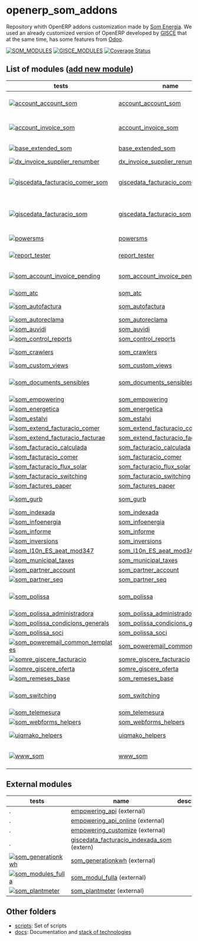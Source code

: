 # openerp_som_addons
Repository whith OpenERP addons customization made by [Som Energia](https://www.somenergia.coop/). We used an already customized version of OpenERP developed by [GISCE](https://gisce.net/) that at the same time, has some features from [Odoo](https://www.odoo.com/).

  [![SOM_MODULES](https://github.com/Som-Energia/openerp_som_addons/actions/workflows/all_modules_test.yml/badge.svg)](https://github.com/Som-Energia/openerp_som_addons/actions/workflows/all_modules_test.yml)
  [![GISCE_MODULES](https://github.com/Som-Energia/som_modules_fulla/actions/workflows/schedule_all_installed_modules.yml/badge.svg)](https://github.com/Som-Energia/som_modules_fulla/actions/workflows/schedule_all_installed_modules.yml)
  [![Coverage Status](https://coveralls.io/repos/github/Som-Energia/openerp_som_addons/badge.svg?branch=)](https://coveralls.io/github/Som-Energia/openerp_som_addons?branch=)

List of modules ([add new module](docs/crear_nou_modul.md))
----------------
tests | name | description
--- | --- | ---
[![account_account_som](https://github.com/Som-Energia/openerp_som_addons/actions/workflows/schedule_tests_account_account_som.yml/badge.svg)](https://github.com/Som-Energia/openerp_som_addons/actions/workflows/schedule_tests_account_account_som.yml) | [account_account_som](account_account_som/) | A customization of AccountAccount model from OpenERP/Odoo
[![account_invoice_som](https://github.com/Som-Energia/openerp_som_addons/actions/workflows/schedule_tests_account_invoice_som.yml/badge.svg)](https://github.com/Som-Energia/openerp_som_addons/actions/workflows/schedule_tests_account_invoice_som.yml) | [account_invoice_som](account_invoice_som/) | A customization of AccountInvoice model from OpenERP/Odoo
[![base_extended_som](https://github.com/Som-Energia/openerp_som_addons/actions/workflows/schedule_tests_base_extended_som.yml/badge.svg)](https://github.com/Som-Energia/openerp_som_addons/actions/workflows/schedule_tests_base_extended_som.yml) | [base_extended_som](base_extended_som/) | A customization of Base model from OpenERP/Odoo
[![dx_invoice_supplier_renumber](https://github.com/Som-Energia/openerp_som_addons/actions/workflows/schedule_tests_dx_invoice_supplier_renumber.yml/badge.svg)](https://github.com/Som-Energia/openerp_som_addons/actions/workflows/schedule_tests_dx_invoice_supplier_renumber.yml) | [dx_invoice_supplier_renumber](dx_invoice_supplier_renumber/) |
[![giscedata_facturacio_comer_som](https://github.com/Som-Energia/openerp_som_addons/actions/workflows/schedule_tests_giscedata_facturacio_comer_som.yml/badge.svg)](https://github.com/Som-Energia/openerp_som_addons/actions/workflows/schedule_tests_giscedata_facturacio_comer_som.yml) | [giscedata_facturacio_comer_som](giscedata_facturacio_comer_som/) | A customization of GiscedataFacturacioComer model from PowerERP (GISCE)
[![giscedata_facturacio_som](https://github.com/Som-Energia/openerp_som_addons/actions/workflows/schedule_tests_giscedata_facturacio_som.yml/badge.svg)](https://github.com/Som-Energia/openerp_som_addons/actions/workflows/schedule_tests_giscedata_facturacio_som.yml) | [giscedata_facturacio_som](giscedata_facturacio_som/) | A customization of GiscedataFacturacioFactura model from PowerERP (GISCE)
[![powersms](https://github.com/Som-Energia/openerp_som_addons/actions/workflows/schedule_tests_powersms.yml/badge.svg)](https://github.com/Som-Energia/openerp_som_addons/actions/workflows/schedule_tests_powersms.yml) | [powersms](powersms/) | A module to send SMS via a third party
[![report_tester](https://github.com/Som-Energia/openerp_som_addons/actions/workflows/schedule_tests_report_tester.yml/badge.svg)](https://github.com/Som-Energia/openerp_som_addons/actions/workflows/schedule_tests_report_tester.yml) | [report_tester](report_tester/) | A module to test reports from erp
[![som_account_invoice_pending](https://github.com/Som-Energia/openerp_som_addons/actions/workflows/schedule_tests_som_account_invoice_pending.yml/badge.svg)](https://github.com/Som-Energia/openerp_som_addons/actions/workflows/schedule_tests_som_account_invoice_pending.yml) | [som_account_invoice_pending](som_account_invoice_pending/) | A customization of AccountInvoicePending model from OpenERP/Odoo
[![som_atc](https://github.com/Som-Energia/openerp_som_addons/actions/workflows/schedule_tests_som_atc.yml/badge.svg)](https://github.com/Som-Energia/openerp_som_addons/actions/workflows/schedule_tests_som_atc.yml) | [som_atc](som_atc/) |
[![som_autofactura](https://github.com/Som-Energia/openerp_som_addons/actions/workflows/schedule_tests_som_autofactura.yml/badge.svg)](https://github.com/Som-Energia/openerp_som_addons/actions/workflows/schedule_tests_som_autofactura.yml) | [som_autofactura](som_autofactura/) | A module to automatize Invoicing process pipeline
[![som_autoreclama](https://github.com/Som-Energia/openerp_som_addons/actions/workflows/schedule_tests_som_autoreclama.yml/badge.svg)](https://github.com/Som-Energia/openerp_som_addons/actions/workflows/schedule_tests_som_autoreclama.yml) | [som_autoreclama](som_autoreclama/) |
[![som_auvidi](https://github.com/Som-Energia/openerp_som_addons/actions/workflows/schedule_tests_som_auvidi.yml/badge.svg)](https://github.com/Som-Energia/openerp_som_addons/actions/workflows/schedule_tests_som_auvidi.yml) | [som_auvidi](som_auvidi/) |
[![som_control_reports](https://github.com/Som-Energia/openerp_som_addons/actions/workflows/schedule_tests_som_control_reports.yml/badge.svg)](https://github.com/Som-Energia/openerp_som_addons/actions/workflows/schedule_tests_som_control_reports.yml) | [som_control_reports](som_control_reports/) |
[![som_crawlers](https://github.com/Som-Energia/openerp_som_addons/actions/workflows/schedule_tests_som_crawlers.yml/badge.svg)](https://github.com/Som-Energia/openerp_som_addons/actions/workflows/schedule_tests_som_crawlers.yml) | [som_crawlers](som_crawlers/) | A module to scrapy providers web portals
[![som_custom_views](https://github.com/Som-Energia/openerp_som_addons/actions/workflows/schedule_tests_som_custom_views.yml/badge.svg)](https://github.com/Som-Energia/openerp_som_addons/actions/workflows/schedule_tests_som_custom_views.yml) | [som_custom_views](som_custom_views/) | Som energia custom views
[![som_documents_sensibles](https://github.com/Som-Energia/openerp_som_addons/actions/workflows/schedule_tests_som_documents_sensibles.yml/badge.svg)](https://github.com/Som-Energia/openerp_som_addons/actions/workflows/schedule_tests_som_documents_sensibles.yml) | [som_documents_sensibles](som_documents_sensibles/) | A module to support attach private documents, only visibile to eligible users
[![som_empowering](https://github.com/Som-Energia/openerp_som_addons/actions/workflows/schedule_tests_som_empowering.yml/badge.svg)](https://github.com/Som-Energia/openerp_som_addons/actions/workflows/schedule_tests_som_empowering.yml) | [som_empowering](som_empowering/) |
[![som_energetica](https://github.com/Som-Energia/openerp_som_addons/actions/workflows/schedule_tests_som_energetica.yml/badge.svg)](https://github.com/Som-Energia/openerp_som_addons/actions/workflows/schedule_tests_som_energetica.yml) | [som_energetica](som_energetica/) |
[![som_estalvi](https://github.com/Som-Energia/openerp_som_addons/actions/workflows/schedule_tests_som_estalvi.yml/badge.svg)](https://github.com/Som-Energia/openerp_som_addons/actions/workflows/schedule_tests_som_estalvi.yml) | [som_estalvi](som_estalvi/) |
[![som_extend_facturacio_comer](https://github.com/Som-Energia/openerp_som_addons/actions/workflows/schedule_tests_som_extend_facturacio_comer.yml/badge.svg)](https://github.com/Som-Energia/openerp_som_addons/actions/workflows/schedule_tests_som_extend_facturacio_comer.yml) | [som_extend_facturacio_comer](som_extend_facturacio_comer/) |
[![som_extend_facturacio_facturae](https://github.com/Som-Energia/openerp_som_addons/actions/workflows/schedule_tests_som_extend_facturacio_facturae.yml/badge.svg)](https://github.com/Som-Energia/openerp_som_addons/actions/workflows/schedule_tests_som_extend_facturacio_facturae.yml) | [som_extend_facturacio_facturae](som_extend_facturacio_facturae/) |
[![som_facturacio_calculada](https://github.com/Som-Energia/openerp_som_addons/actions/workflows/schedule_tests_som_facturacio_calculada.yml/badge.svg)](https://github.com/Som-Energia/openerp_som_addons/actions/workflows/schedule_tests_som_facturacio_calculada.yml) | [som_facturacio_calculada](som_facturacio_calculada/) |
[![som_facturacio_comer](https://github.com/Som-Energia/openerp_som_addons/actions/workflows/schedule_tests_som_facturacio_comer.yml/badge.svg)](https://github.com/Som-Energia/openerp_som_addons/actions/workflows/schedule_tests_som_facturacio_comer.yml) | [som_facturacio_comer](som_facturacio_comer/) |
[![som_facturacio_flux_solar](https://github.com/Som-Energia/openerp_som_addons/actions/workflows/schedule_tests_som_facturacio_flux_solar.yml/badge.svg)](https://github.com/Som-Energia/openerp_som_addons/actions/workflows/schedule_tests_som_facturacio_flux_solar.yml) | [som_facturacio_flux_solar](som_facturacio_flux_solar/) |
[![som_facturacio_switching](https://github.com/Som-Energia/openerp_som_addons/actions/workflows/schedule_tests_som_facturacio_switching.yml/badge.svg)](https://github.com/Som-Energia/openerp_som_addons/actions/workflows/schedule_tests_som_facturacio_switching.yml) | [som_facturacio_switching](som_facturacio_switching/) |
[![som_factures_paper](https://github.com/Som-Energia/openerp_som_addons/actions/workflows/schedule_tests_som_factures_paper.yml/badge.svg)](https://github.com/Som-Energia/openerp_som_addons/actions/workflows/schedule_tests_som_factures_paper.yml) | [som_factures_paper](som_factures_paper/) |
[![som_gurb](https://github.com/Som-Energia/openerp_som_addons/actions/workflows/schedule_tests_som_gurb.yml/badge.svg)](https://github.com/Som-Energia/openerp_som_addons/actions/workflows/schedule_tests_som_gurb.yml) | [som_gurb](som_gurb/) | A module to manage collective self-production
[![som_indexada](https://github.com/Som-Energia/openerp_som_addons/actions/workflows/schedule_tests_som_indexada.yml/badge.svg)](https://github.com/Som-Energia/openerp_som_addons/actions/workflows/schedule_tests_som_indexada.yml) | [som_indexada](som_indexada/) |
[![som_infoenergia](https://github.com/Som-Energia/openerp_som_addons/actions/workflows/schedule_tests_som_infoenergia.yml/badge.svg)](https://github.com/Som-Energia/openerp_som_addons/actions/workflows/schedule_tests_som_infoenergia.yml) | [som_infoenergia](som_infoenergia/) |
[![som_informe](https://github.com/Som-Energia/openerp_som_addons/actions/workflows/schedule_tests_som_informe.yml/badge.svg)](https://github.com/Som-Energia/openerp_som_addons/actions/workflows/schedule_tests_som_informe.yml) | [som_informe](som_informe/) |
[![som_inversions](https://github.com/Som-Energia/openerp_som_addons/actions/workflows/schedule_tests_som_inversions.yml/badge.svg)](https://github.com/Som-Energia/openerp_som_addons/actions/workflows/schedule_tests_som_inversions.yml) | [som_inversions](som_inversions/) |
[![som_l10n_ES_aeat_mod347](https://github.com/Som-Energia/openerp_som_addons/actions/workflows/schedule_tests_som_l10n_ES_aeat_mod347.yml/badge.svg)](https://github.com/Som-Energia/openerp_som_addons/actions/workflows/schedule_tests_som_l10n_ES_aeat_mod347.yml) | [som_l10n_ES_aeat_mod347](som_l10n_ES_aeat_mod347/) |
[![som_municipal_taxes](https://github.com/Som-Energia/openerp_som_addons/actions/workflows/schedule_tests_som_municipal_taxes.yml/badge.svg)](https://github.com/Som-Energia/openerp_som_addons/actions/workflows/schedule_tests_som_municipal_taxes.yml) | [som_municipal_taxes](som_municipal_taxes/) |
[![som_partner_account](https://github.com/Som-Energia/openerp_som_addons/actions/workflows/schedule_tests_som_partner_account.yml/badge.svg)](https://github.com/Som-Energia/openerp_som_addons/actions/workflows/schedule_tests_som_partner_account.yml) | [som_partner_account](som_partner_account/) |
[![som_partner_seq](https://github.com/Som-Energia/openerp_som_addons/actions/workflows/schedule_tests_som_partner_seq.yml/badge.svg)](https://github.com/Som-Energia/openerp_som_addons/actions/workflows/schedule_tests_som_partner_seq.yml) | [som_partner_seq](som_partner_seq/) |
[![som_polissa](https://github.com/Som-Energia/openerp_som_addons/actions/workflows/schedule_tests_som_polissa.yml/badge.svg)](https://github.com/Som-Energia/openerp_som_addons/actions/workflows/schedule_tests_som_polissa.yml) | [som_polissa](som_polissa/) | A customization of GiscedataPolissa model from PowerERP (GISCE)
[![som_polissa_administradora](https://github.com/Som-Energia/openerp_som_addons/actions/workflows/schedule_tests_som_polissa_administradora.yml/badge.svg)](https://github.com/Som-Energia/openerp_som_addons/actions/workflows/schedule_tests_som_polissa_administradora.yml) | [som_polissa_administradora](som_polissa_administradora/) |
[![som_polissa_condicions_generals](https://github.com/Som-Energia/openerp_som_addons/actions/workflows/schedule_tests_som_polissa_condicions_generals.yml/badge.svg)](https://github.com/Som-Energia/openerp_som_addons/actions/workflows/schedule_tests_som_polissa_condicions_generals.yml) | [som_polissa_condicions_generals](som_polissa_condicions_generals/) |
[![som_polissa_soci](https://github.com/Som-Energia/openerp_som_addons/actions/workflows/schedule_tests_som_polissa_soci.yml/badge.svg)](https://github.com/Som-Energia/openerp_som_addons/actions/workflows/schedule_tests_som_polissa_soci.yml) | [som_polissa_soci](som_polissa_soci/) |
[![som_poweremail_common_templates](https://github.com/Som-Energia/openerp_som_addons/actions/workflows/schedule_tests_som_poweremail_common_templates.yml/badge.svg)](https://github.com/Som-Energia/openerp_som_addons/actions/workflows/schedule_tests_som_poweremail_common_templates.yml) | [som_poweremail_common_templates](som_poweremail_common_templates/) |
[![somre_giscere_facturacio](https://github.com/Som-Energia/openerp_som_addons/actions/workflows/schedule_tests_somre_giscere_facturacio.yml/badge.svg)](https://github.com/Som-Energia/openerp_som_addons/actions/workflows/schedule_tests_somre_giscere_facturacio.yml) | [somre_giscere_facturacio](somre_giscere_facturacio/) |
[![somre_giscere_oferta](https://github.com/Som-Energia/openerp_som_addons/actions/workflows/schedule_tests_somre_giscere_oferta.yml/badge.svg)](https://github.com/Som-Energia/openerp_som_addons/actions/workflows/schedule_tests_somre_giscere_oferta.yml) | [somre_giscere_oferta](somre_giscere_oferta/) |
[![som_remeses_base](https://github.com/Som-Energia/openerp_som_addons/actions/workflows/schedule_tests_som_remeses_base.yml/badge.svg)](https://github.com/Som-Energia/openerp_som_addons/actions/workflows/schedule_tests_som_remeses_base.yml) | [som_remeses_base](som_remeses_base/) |
[![som_switching](https://github.com/Som-Energia/openerp_som_addons/actions/workflows/schedule_tests_som_switching.yml/badge.svg)](https://github.com/Som-Energia/openerp_som_addons/actions/workflows/schedule_tests_som_switching.yml) | [som_switching](som_switching/) | A customization of GiscedataSwitching model from PowerERP (GISCE)
[![som_telemesura](https://github.com/Som-Energia/openerp_som_addons/actions/workflows/schedule_tests_som_telemesura.yml/badge.svg)](https://github.com/Som-Energia/openerp_som_addons/actions/workflows/schedule_tests_som_telemesura.yml) | [som_telemesura](som_telemesura/) |
[![som_webforms_helpers](https://github.com/Som-Energia/openerp_som_addons/actions/workflows/schedule_tests_som_webforms_helpers.yml/badge.svg)](https://github.com/Som-Energia/openerp_som_addons/actions/workflows/schedule_tests_som_webforms_helpers.yml) | [som_webforms_helpers](som_webforms_helpers/) |
[![uiqmako_helpers](https://github.com/Som-Energia/openerp_som_addons/actions/workflows/schedule_tests_uiqmako_helpers.yml/badge.svg)](https://github.com/Som-Energia/openerp_som_addons/actions/workflows/schedule_tests_uiqmako_helpers.yml) | [uiqmako_helpers](uiqmako_helpers/) | A module of helpers for [UIQMako](https//github.com/Som-Energia/uiqmako-api) project
[![www_som](https://github.com/Som-Energia/openerp_som_addons/actions/workflows/schedule_tests_www_som.yml/badge.svg)](https://github.com/Som-Energia/openerp_som_addons/actions/workflows/schedule_tests_www_som.yml) | [www_som](www_som/) | A module to integrate **Oficina Virtual** (Virtual office)

External modules
----------------
tests | name | description
--- | --- | ---
. | [empowering_api](https://github.com/Som-Energia/erp-empowering) (external) |
. | [empowering_api_online](https://github.com/Som-Energia/erp-empowering) (external) |
. | [empowering_customize](https://github.com/Som-Energia/erp-empowering) (external) |
. | [giscedata_facturacio_indexada_som](https://github.com/Som-Energia/giscedata_facturacio_indexada_som) (extern) |
[![som_generationkwh](https://github.com/Som-Energia/somenergia-generationkwh/actions/workflows/som_generation_integration_config.yml/badge.svg)](https://github.com/Som-Energia/somenergia-generationkwh/actions/workflows/som_generation_integration_config.yml) | [som_generationkwh](https://github.com/Som-Energia/somenergia-generationkwh/tree/master/som_generationkwh)  (external) |
[![som_modules_fulla](https://github.com/Som-Energia/som_modules_fulla/actions/workflows/som_modules_fulla.yml/badge.svg)](https://github.com/Som-Energia/som_modules_fulla/actions/workflows/som_modules_fulla.yml)  | [som_modul_fulla](https://github.com/Som-Energia/som_modules_fulla) (external) |
[![som_plantmeter](https://github.com/Som-Energia/plantmeter/actions/workflows/som_plantmeter.yml/badge.svg)](https://github.com/Som-Energia/plantmeter/actions/workflows/som_plantmeter.yml) | [som_plantmeter](https://github.com/Som-Energia/plantmeter/tree/master/som_plantmeter)  (external) |

## Other folders
* [scripts](scripts/): Set of scripts
* [docs](docs/): Documentation and [stack of technologies](https://github.com/Som-Energia/openerp_som_addons/tree/main/docs/tech.md)
